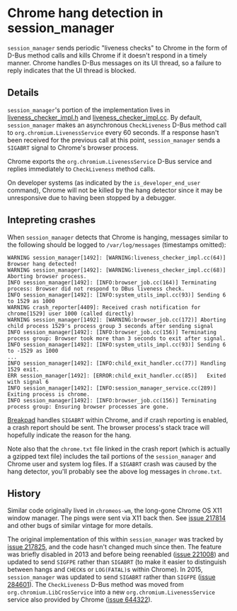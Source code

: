 # Chrome hang detection in session\_manager

`session_manager` sends periodic "liveness checks" to Chrome in the form of
D-Bus method calls and kills Chrome if it doesn't respond in a timely manner.
Chrome handles D-Bus messages on its UI thread, so a failure to reply indicates
that the UI thread is blocked.

## Details

`session_manager`'s portion of the implementation lives in
[liveness_checker_impl.h] and [liveness_checker_impl.cc]. By default,
`session_manager` makes an asynchronous `CheckLiveness` D-Bus method call to
`org.chromium.LivenessService` every 60 seconds. If a response hasn't been
received for the previous call at this point, `session_manager` sends a
`SIGABRT` signal to Chrome's browser process.

Chrome exports the `org.chromium.LivenessService` D-Bus service and replies
immediately to `CheckLiveness` method calls.

On developer systems (as indicated by the `is_developer_end_user` command),
Chrome will not be killed by the hang detector since it may be unresponsive due
to having been stopped by a debugger.

## Intepreting crashes

When `session_manager` detects that Chrome is hanging, messages similar to the
following should be logged to `/var/log/messages` (timestamps omitted):

```
WARNING session_manager[1492]: [WARNING:liveness_checker_impl.cc(64)] Browser hang detected!
WARNING session_manager[1492]: [WARNING:liveness_checker_impl.cc(68)] Aborting browser process.
INFO session_manager[1492]: [INFO:browser_job.cc(164)] Terminating process: Browser did not respond to DBus liveness check.
INFO session_manager[1492]: [INFO:system_utils_impl.cc(93)] Sending 6 to 1529 as 1000
WARNING crash_reporter[4409]: Received crash notification for chrome[1529] user 1000 (called directly)
WARNING session_manager[1492]: [WARNING:browser_job.cc(172)] Aborting child process 1529's process group 3 seconds after sending signal
INFO session_manager[1492]: [INFO:browser_job.cc(156)] Terminating process group: Browser took more than 3 seconds to exit after signal.
INFO session_manager[1492]: [INFO:system_utils_impl.cc(93)] Sending 6 to -1529 as 1000
...
INFO session_manager[1492]: [INFO:child_exit_handler.cc(77)] Handling 1529 exit.
ERR session_manager[1492]: [ERROR:child_exit_handler.cc(85)]   Exited with signal 6
INFO session_manager[1492]: [INFO:session_manager_service.cc(289)] Exiting process is chrome.
INFO session_manager[1492]: [INFO:browser_job.cc(156)] Terminating process group: Ensuring browser processes are gone.
```

[Breakpad] handles `SIGABRT` within Chrome, and if crash reporting is enabled, a
crash report should be sent. The browser process's stack trace will hopefully
indicate the reason for the hang.

Note also that the `chrome.txt` file linked in the crash report (which is
actually a gzipped text file) includes the tail portions of the
`session_manager` and Chrome user and system log files. If a `SIGABRT` crash was
caused by the hang detector, you'll probably see the above log messages in
`chrome.txt`.

## History

Similar code originally lived in `chromeos-wm`, the long-gone Chrome OS X11
window manager. The pings were sent via X11 back then. See [issue 217814] and
other bugs of similar vintage for more details.

The original implementation of this within `session_manager` was tracked by
[issue 217825], and the code hasn't changed much since then. The feature was
briefly disabled in 2013 and before being reenabled ([issue 221008]) and updated
to send `SIGFPE` rather than `SIGABRT` (to make it easier to distinguish between
hangs and `CHECK`s or `LOG(FATAL)`s within Chrome). In 2015, `session_manager`
was updated to send `SIGABRT` rather than `SIGFPE` ([issue 284601]). The
`CheckLiveness` D-Bus method was moved from `org.chromium.LibCrosService` into a
new `org.chromium.LivenessService` service also provided by Chrome ([issue
644322]).

[liveness_checker_impl.h]: ../liveness_checker_impl.h
[liveness_checker_impl.cc]: ../liveness_checker_impl.cc
[Breakpad]: https://chromium.googlesource.com/breakpad/breakpad/
[issue 217814]: https://crbug.com/217814
[issue 217825]: https://crbug.com/217825
[issue 221008]: https://crbug.com/221008
[issue 284601]: https://crbug.com/284601
[issue 644322]: https://crbug.com/644322
